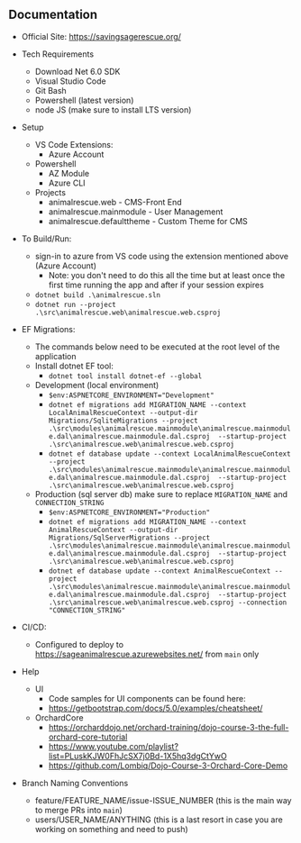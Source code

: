 ## Documentation

- Official Site: https://savingsagerescue.org/

- Tech Requirements
  - Download Net 6.0 SDK
  - Visual Studio Code
  - Git Bash
  - Powershell (latest version)
  - node JS (make sure to install LTS version)

- Setup
  - VS Code Extensions:
    - Azure Account
  - Powershell
    - AZ Module
    - Azure CLI
  - Projects
    - animalrescue.web - CMS-Front End
    - animalrescue.mainmodule - User Management
    - animalrescue.defaulttheme - Custom Theme for CMS 

- To Build/Run:
  - sign-in to azure from VS code using the extension mentioned above (Azure Account)
    - Note: you don't need to do this all the time but at least once the first time running the app and after if your session expires
  - `dotnet build .\animalrescue.sln`
  - `dotnet run --project .\src\animalrescue.web\animalrescue.web.csproj`

- EF Migrations:
  - The commands below need to be executed at the root level of the application
  - Install dotnet EF tool:
    - `dotnet tool install dotnet-ef --global`
  - Development (local environment)
    - `$env:ASPNETCORE_ENVIRONMENT="Development"`
    - `dotnet ef migrations add MIGRATION_NAME --context LocalAnimalRescueContext --output-dir Migrations/SqliteMigrations --project .\src\modules\animalrescue.mainmodule\animalrescue.mainmodule.dal\animalrescue.mainmodule.dal.csproj  --startup-project .\src\animalrescue.web\animalrescue.web.csproj`
    - `dotnet ef database update --context LocalAnimalRescueContext --project .\src\modules\animalrescue.mainmodule\animalrescue.mainmodule.dal\animalrescue.mainmodule.dal.csproj  --startup-project .\src\animalrescue.web\animalrescue.web.csproj`
  - Production (sql server db) make sure to replace `MIGRATION_NAME` and `CONNECTION_STRING`
    - `$env:ASPNETCORE_ENVIRONMENT="Production"`
    - `dotnet ef migrations add MIGRATION_NAME --context AnimalRescueContext --output-dir Migrations/SqlServerMigrations --project .\src\modules\animalrescue.mainmodule\animalrescue.mainmodule.dal\animalrescue.mainmodule.dal.csproj  --startup-project .\src\animalrescue.web\animalrescue.web.csproj`
    - `dotnet ef database update --context AnimalRescueContext --project .\src\modules\animalrescue.mainmodule\animalrescue.mainmodule.dal\animalrescue.mainmodule.dal.csproj  --startup-project .\src\animalrescue.web\animalrescue.web.csproj --connection "CONNECTION_STRING"`

- CI/CD:
  - Configured to deploy to https://sageanimalrescue.azurewebsites.net/ from `main` only

- Help
  - UI
    - Code samples for UI components can be found here:
    - https://getbootstrap.com/docs/5.0/examples/cheatsheet/
  - OrchardCore
    - https://orcharddojo.net/orchard-training/dojo-course-3-the-full-orchard-core-tutorial
    - https://www.youtube.com/playlist?list=PLuskKJW0FhJcSX7j0Bd-1X5hq3dgCtYwO
    - https://github.com/Lombiq/Dojo-Course-3-Orchard-Core-Demo

- Branch Naming Conventions
  - feature/FEATURE_NAME/issue-ISSUE_NUMBER (this is the main way to merge PRs into `main`)
  - users/USER_NAME/ANYTHING (this is a last resort in case you are working on something and need to push)

